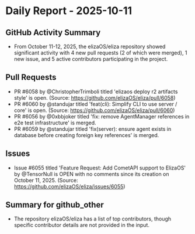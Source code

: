# Daily Report - 2025-10-11

## GitHub Activity Summary
- From October 11-12, 2025, the elizaOS/eliza repository showed significant activity with 4 new pull requests (2 of which were merged), 1 new issue, and 5 active contributors participating in the project.

## Pull Requests
- PR #6058 by @ChristopherTrimboli titled 'elizaos deploy r2 artifacts style' is open. (Source: https://github.com/elizaOS/eliza/pull/6058)
- PR #6060 by @standujar titled 'feat(cli): Simplify CLI to use server / core' is open. (Source: https://github.com/elizaOS/eliza/pull/6060)
- PR #6056 by @0xbbjoker titled 'fix: remove AgentManager references in e2e test infrastructure' is merged.
- PR #6059 by @standujar titled 'fix(server): ensure agent exists in database before creating foreign key references' is merged.

## Issues
- Issue #6055 titled 'Feature Request: Add CometAPI support to ElizaOS' by @TensorNull is OPEN with no comments since its creation on October 11, 2025. (Source: https://github.com/elizaOS/eliza/issues/6055)

## Summary for github_other
- The repository elizaOS/eliza has a list of top contributors, though specific contributor details are not provided in the input.